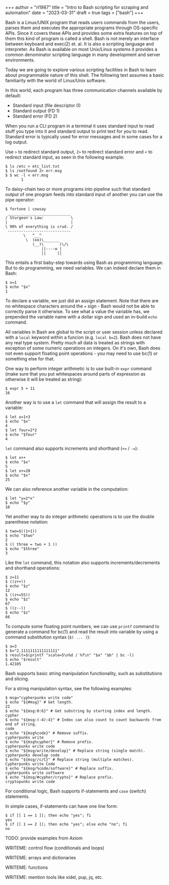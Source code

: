 +++
author = "rl1987"
title = "Intro to Bash scripting for scraping and automation"
date = "2023-03-31"
draft = true
tags = ["bash"]
+++

Bash is a Linux/UNIX program that reads users commands from the users, parses
them and executes the appropriate programs through OS-specific APIs. Since
it covers these APIs and provides some extra features on top of them this kind
of program is called a shell. Bash is not merely an interface between keyboard
and exec(2) et. al. It is also a scripting language and interpreter. As Bash
is available on most Unix/Linux systems it provides a common denominator
scripting language in many development and server environments.

Today we are going to explore various scripting facilities in Bash to learn
about programmable nature of this shell. The following text assumes a basic
familiarity with the world of Linux/Unix software.

In this world, each program has three communication channels available by
default:

* Standard input (file descriptor 0)
* Standard output (FD 1)
* Standard error (FD 2)

When you run a CLI program in a terminal it uses standard input to read stuff
you type into it and standard output to print text for you to read. Standard 
error is typically used for error messages and in some cases for a log output.

Use `>` to redirect standard output, `2>` to redirect standard error and `<`
to redirect standard input, as seen in the following example:

```
$ ls /etc > etc_list.txt
$ ls /notfound 2> err.msg
$ $ wc -l < err.msg 
       1
```

To daisy-chain two or more programs into pipeline such that standard output of
one program feeds into standard input of another you can use the pipe operator:

```
$ fortune | cowsay
 ____________________________ 
/ Sturgeon's Law:            \
|                            |
\ 90% of everything is crud. /
 ---------------------------- 
        \   ^__^
         \  (oo)\_______
            (__)\       )\/\
                ||----w |
                ||     ||
```

This entails a first baby-step towards using Bash as programming language. But 
to do programming, we need variables. We can indeed declare them in Bash:

```
$ x=1
$ echo "$x"
1
```

To declare a variable, we just did an assign statement. Note that there are no
whitespace characters around the `=` sign - Bash would not be able to correctly
parse it otherwise. To see what a value the variable has, we prepended the
variable name with a dollar sign and used an in-build `echo` command.

All variables in Bash are global to the script or user session unless declared
with a `local` keyword within a funcion (e.g. `local b=2`). Bash does not have
any real type system. Pretty much all data is treated as strings with exception
of some numeric operations on integers. On it's own, Bash does not even support 
floating point operations - you may need to use bc(1) or something else for 
that.

One way to perform integer arithmetic is to use built-in `expr` command (make
sure that you put whitespaces around parts of expression as otherwise it will
be treated as string):

```
$ expr 5 + 11
16
```

Another way is to use a `let` command that will assign the result to a variable:

```
$ let x=1+3
$ echo "$x"
4
$ let four=2*2
$ echo "$four"
4
```

`let` command also supports increments and shorthand (`+=` / `-=`):

```
$ let x++
$ echo "$x"
5
$ let x+=20
$ echo "$x"
25
```

We can also reference another variable in the computation:

```
$ let "y=2*x"
$ echo "$y"
10
```

Yet another way to do integer arithmetic operations is to use the double
parenthese notation:

```
$ two=$((1+1))
$ echo "$two"
2
$ (( three = two + 1 ))
$ echo "$three"
3
```

Like the `let` command, this notation also supports increments/decrements and
shorthand operations:

```
$ z=11
$ ((z++))
$ echo "$z"
12
$ ((z+=55))
$ echo "$z"
67
$ ((z--))
$ echo "$z"
66
```

To compute some floating point numbers, we can use `printf` command to generate
a command for bc(1) and read the result into variable by using a command
substitution syntax (`$( ... )`):

```
$ a=3
$ b="2.1111111111111111"
$ result=$(printf "scale=5\n%d / %f\n" "$a" "$b" | bc -l)
$ echo "$result"
1.42105
```

Bash supports basic string manipulation functionality, such as substitutions and
slicing.

For a string manipulation syntax, see the following examples:

```
$ msg="cypherpunks write code"
$ echo "${#msg}" # Get length.
22
$ echo "${msg:0:6}" # Get substring by starting index and length.
cypher
$ echo "${msg:(-4):4}" # Index can also count to count backwards from end of string.
code
$ echo "${msg%code}" # Remove suffix.
cypherpunks write 
$ echo "${msg%cypher}" # Remove prefix.
cypherpunks write code
$ echo "${msg/write/develop}" # Replace string (single match).
cypherpunks develop code
$ echo "${msg//c/C}" # Replace string (multiple matches).
Cypherpunks write Code
$ echo "${msg/%code/software}" # Replace suffix.
cypherpunks write software
$ echo "${msg/#cypher/crypto}" # Replace prefix.
cryptopunks write code
```

For conditional logic, Bash supports if-statements and `case` (switch) statements.

In simple cases, if-statements can have one line form:

```
$ if [[ 1 == 1 ]]; then echo "yes"; fi
yes
$ if [[ 1 == 2 ]]; then echo "yes"; else echo "no"; fi
no
```

TODO: provide examples from Axiom 

WRITEME: control flow (conditionals and loops)

WRITEME: arrays and dictionaries

WRITEME: functions

WRITEME: mention tools like xidel, pup, jq, etc.
